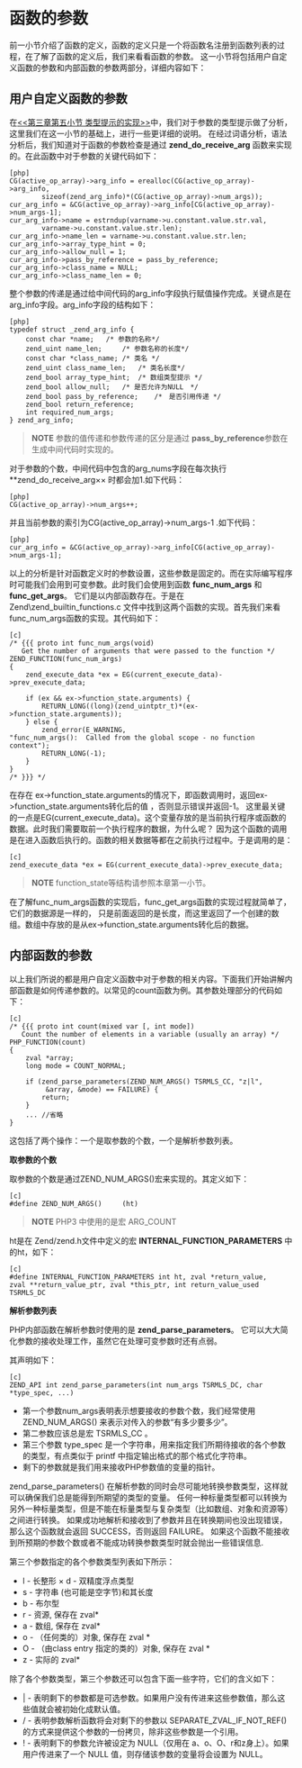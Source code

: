 # 函数的参数
前一小节介绍了函数的定义，函数的定义只是一个将函数名注册到函数列表的过程，在了解了函数的定义后，我们来看看函数的参数。
这一小节将包括用户自定义函数的参数和内部函数的参数两部分，详细内容如下：

## 用户自定义函数的参数

在[<<第三章第五小节 类型提示的实现>>][receive-arg]中，我们对于参数的类型提示做了分析，这里我们在这一小节的基础上，进行一些更详细的说明。
在经过词语分析，语法分析后，我们知道对于函数的参数检查是通过 **zend_do_receive_arg** 函数来实现的。在此函数中对于参数的关键代码如下：

    [php]
    CG(active_op_array)->arg_info = erealloc(CG(active_op_array)->arg_info,
            sizeof(zend_arg_info)*(CG(active_op_array)->num_args));
	cur_arg_info = &CG(active_op_array)->arg_info[CG(active_op_array)->num_args-1];
	cur_arg_info->name = estrndup(varname->u.constant.value.str.val,
            varname->u.constant.value.str.len);
	cur_arg_info->name_len = varname->u.constant.value.str.len;
	cur_arg_info->array_type_hint = 0;
	cur_arg_info->allow_null = 1;
	cur_arg_info->pass_by_reference = pass_by_reference;
	cur_arg_info->class_name = NULL;
	cur_arg_info->class_name_len = 0;

整个参数的传递是通过给中间代码的arg_info字段执行赋值操作完成。关键点是在arg_info字段。arg_info字段的结构如下：

    [php]
    typedef struct _zend_arg_info {
        const char *name;   /* 参数的名称*/
        zend_uint name_len;     /* 参数名称的长度*/
        const char *class_name; /* 类名 */
        zend_uint class_name_len;   /* 类名长度*/
        zend_bool array_type_hint;  /* 数组类型提示 */
        zend_bool allow_null;   /* 是否允许为NULL　*/
        zend_bool pass_by_reference;    /*　是否引用传递 */
        zend_bool return_reference; 
        int required_num_args;  
    } zend_arg_info;

>**NOTE**
>参数的值传递和参数传递的区分是通过 **pass_by_reference**参数在生成中间代码时实现的。

对于参数的个数，中间代码中包含的arg_nums字段在每次执行 **zend_do_receive_arg×× 时都会加1.如下代码：

    [php]
    CG(active_op_array)->num_args++;

并且当前参数的索引为CG(active_op_array)->num_args-1 .如下代码：

    [php]
    cur_arg_info = &CG(active_op_array)->arg_info[CG(active_op_array)->num_args-1];

以上的分析是针对函数定义时的参数设置，这些参数是固定的。而在实际编写程序时可能我们会用到可变参数。此时我们会使用到函数 **func_num_args** 和 **func_get_args**。
它们是以内部函数存在。于是在 Zend\zend_builtin_functions.c 文件中找到这两个函数的实现。首先我们来看func_num_args函数的实现。其代码如下：

    [c]
    /* {{{ proto int func_num_args(void)
       Get the number of arguments that were passed to the function */
    ZEND_FUNCTION(func_num_args)
    {
        zend_execute_data *ex = EG(current_execute_data)->prev_execute_data;

        if (ex && ex->function_state.arguments) {
            RETURN_LONG((long)(zend_uintptr_t)*(ex->function_state.arguments));
        } else {
            zend_error(E_WARNING,
    "func_num_args():  Called from the global scope - no function context");
            RETURN_LONG(-1);
        }
    }
    /* }}} */

在存在 ex->function_state.arguments的情况下，即函数调用时，返回ex->function_state.arguments转化后的值 ，否则显示错误并返回-1。
这里最关键的一点是EG(current_execute_data)。这个变量存放的是当前执行程序或函数的数据。此时我们需要取前一个执行程序的数据，为什么呢？
因为这个函数的调用是在进入函数后执行的。函数的相关数据等都在之前执行过程中。于是调用的是：

    [c]
    zend_execute_data *ex = EG(current_execute_data)->prev_execute_data;

>**NOTE**
>function_state等结构请参照本章第一小节。


在了解func_num_args函数的实现后，func_get_args函数的实现过程就简单了，它们的数据源是一样的，
只是前面返回的是长度，而这里返回了一个创建的数组。数组中存放的是从ex->function_state.arguments转化后的数据。

## 内部函数的参数
以上我们所说的都是用户自定义函数中对于参数的相关内容。下面我们开始讲解内部函数是如何传递参数的。以常见的count函数为例。其参数处理部分的代码如下：

    [c]
    /* {{{ proto int count(mixed var [, int mode])
       Count the number of elements in a variable (usually an array) */
    PHP_FUNCTION(count)
    {
        zval *array;
        long mode = COUNT_NORMAL;

        if (zend_parse_parameters(ZEND_NUM_ARGS() TSRMLS_CC, "z|l",
             &array, &mode) == FAILURE) {
            return;
        }
        ... //省略
    }

这包括了两个操作：一个是取参数的个数，一个是解析参数列表。

**取参数的个数**

取参数的个数是通过ZEND_NUM_ARGS()宏来实现的。其定义如下：

    [c]
    #define ZEND_NUM_ARGS()		(ht)

>**NOTE**
>PHP3 中使用的是宏 ARG_COUNT

ht是在 Zend/zend.h文件中定义的宏 **INTERNAL_FUNCTION_PARAMETERS** 中的ht，如下：

    [c]
    #define INTERNAL_FUNCTION_PARAMETERS int ht, zval *return_value,
    zval **return_value_ptr, zval *this_ptr, int return_value_used TSRMLS_DC

**解析参数列表**

PHP内部函数在解析参数时使用的是 **zend_parse_parameters**。
它可以大大简化参数的接收处理工作，虽然它在处理可变参数时还有点弱。

其声明如下：

    [c]
    ZEND_API int zend_parse_parameters(int num_args TSRMLS_DC, char *type_spec, ...)

* 第一个参数num_args表明表示想要接收的参数个数，我们经常使用ZEND_NUM_ARGS() 来表示对传入的参数“有多少要多少”。
* 第二参数应该总是宏 TSRMLS_CC 。
* 第三个参数 type_spec 是一个字符串，用来指定我们所期待接收的各个参数的类型，有点类似于 printf 中指定输出格式的那个格式化字符串。
* 剩下的参数就是我们用来接收PHP参数值的变量的指针。

zend_parse_parameters() 在解析参数的同时会尽可能地转换参数类型，这样就可以确保我们总是能得到所期望的类型的变量。
任何一种标量类型都可以转换为另外一种标量类型，但是不能在标量类型与复杂类型（比如数组、对象和资源等）之间进行转换。
如果成功地解析和接收到了参数并且在转换期间也没出现错误，那么这个函数就会返回 SUCCESS，否则返回 FAILURE。
如果这个函数不能接收到所预期的参数个数或者不能成功转换参数类型时就会抛出一些错误信息.

第三个参数指定的各个参数类型列表如下所示：

* l - 长整形
× d - 双精度浮点类型
* s - 字符串 (也可能是空字节)和其长度
* b - 布尔型
* r - 资源, 保存在 zval*
* a - 数组, 保存在 zval*
* o - （任何类的）对象, 保存在 zval *
* O - （由class entry 指定的类的）对象, 保存在 zval *
* z - 实际的 zval*

除了各个参数类型，第三个参数还可以包含下面一些字符，它们的含义如下：

* | - 表明剩下的参数都是可选参数。如果用户没有传进来这些参数值，那么这些值就会被初始化成默认值。
* / - 表明参数解析函数将会对剩下的参数以 SEPARATE_ZVAL_IF_NOT_REF() 的方式来提供这个参数的一份拷贝，除非这些参数是一个引用。
* ! - 表明剩下的参数允许被设定为 NULL（仅用在 a、o、O、r和z身上）。如果用户传进来了一个 NULL 值，则存储该参数的变量将会设置为 NULL。


[receive-arg]: 			?p=chapt03/03-05-impl-of-type-hint
